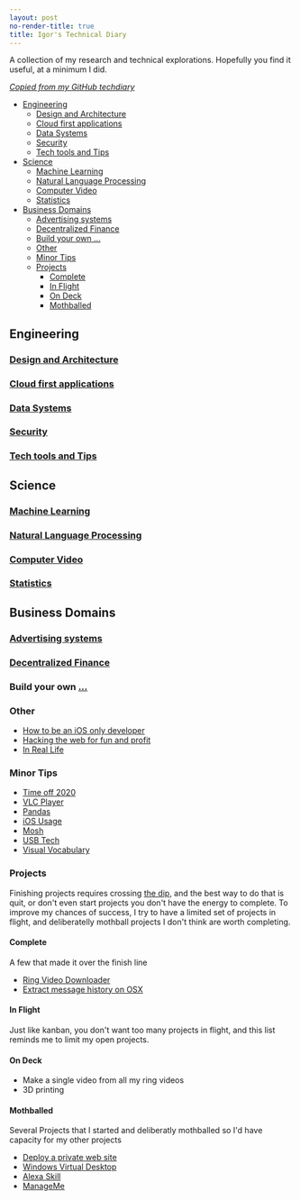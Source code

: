 ```yaml
---
layout: post
no-render-title: true
title: Igor's Technical Diary
---
```


A collection of my research and technical explorations. Hopefully you find it useful, at a minimum I did.

_[Copied from my GitHub techdiary](https://github.com/idvorkin/techdiary/)_

<!--
Not using prettier ignore gaurds as vimtoc gets confused here.
-->
<!-- vim-markdown-toc GFM -->

- [Engineering](#engineering)
  - [Design and Architecture](#design-and-architecture)
  - [Cloud first applications](#cloud-first-applications)
  - [Data Systems](#data-systems)
  - [Security](#security)
  - [Tech tools and Tips](#tech-tools-and-tips)
- [Science](#science)
  - [Machine Learning](#machine-learning)
  - [Natural Language Processing](#natural-language-processing)
  - [Computer Video](#computer-video)
  - [Statistics](#statistics)
- [Business Domains](#business-domains)
  - [Advertising systems](#advertising-systems)
  - [Decentralized Finance](#decentralized-finance)
  - [Build your own ...](#build-your-own-)
  - [Other](#other)
  - [Minor Tips](#minor-tips)
  - [Projects](#projects)
    - [Complete](#complete)
    - [In Flight](#in-flight)
    - [On Deck](#on-deck)
    - [Mothballed](#mothballed)

<!-- vim-markdown-toc -->

## Engineering

### [Design and Architecture](/td/design)

### [Cloud first applications](/td/cloud-first-applications)

### [Data Systems](/td/data-systems)

### [Security](/td/better-security-design)

### [Tech tools and Tips](/tools)

## Science

### [Machine Learning](/td/machine-learning)

### [Natural Language Processing](/td/machine-learning)

### [Computer Video](https://github.com/idvorkin/video-edit)

### [Statistics](/td/stats)

## Business Domains

### [Advertising systems](/td/advertising)

### [Decentralized Finance](/defi)

### Build your own [...](https://github.com/danistefanovic/build-your-own-x)

### Other

- [How to be an iOS only developer](ios-nomad)
- [Hacking the web for fun and profit](hack-web)
- [In Real Life](irl)

### Minor Tips

- [Time off 2020](time-off-3-2020)
- [VLC Player](vlc_player)
- [Pandas](pandas-tutorial)
- [iOS Usage](ios)
- [Mosh](mosh)
- [USB Tech](usbtech)
- [Visual Vocabulary](visual-vocabulary)

### Projects

Finishing projects requires crossing [the dip](/dip), and the best way to do that is quit, or don't even start projects you don't have the energy to complete. To improve my chances of success, I try to have a limited set of projects in flight, and deliberatelly mothball projects I don't think are worth completing.

#### Complete

A few that made it over the finish line

- [Ring Video Downloader](ring-video-download)
- [Extract message history on OSX](dump_imessage_history)

#### In Flight

Just like kanban, you don't want too many projects in flight, and this list reminds me to limit my open projects.

#### On Deck

- Make a single video from all my ring videos
- 3D printing

#### Mothballed

Several Projects that I started and deliberatly mothballed so I'd have capacity for my other projects

- [Deploy a private web site](private_web_site)
- [Windows Virtual Desktop](virtual-desktops)
- [Alexa Skill](alexa-skill)
- [ManageMe](https://github.com/idvorkin/manage-me)
